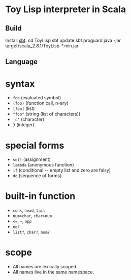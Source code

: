 Toy Lisp interpreter in Scala
=============================
Build
-----
Install [sbt](http://code.google.com/p/simple-build-tool/).
    cd ToyLisp
    sbt update
    sbt proguard
    java -jar target/scala_2.8.1/ToyLisp-*.min.jar

Language
--------
# syntax #
- `foo`    (evaluated symbol)
- `(foo)`  (function call, n-ary)
- `[foo]`  (list)
- `"foo"`  (string (list of characters))
- `'c'`    (character)
- `3`      (integer)

# special forms #
- `set!`   (assignment)
- `lambda` (anonymous function)
- `if`     (conditional -- empty list and zero are falsy)
- `do`     (sequence of forms)

# built-in function #
- `cons`, `head`, `tail`
- `num>char`, `char>num`
- `<=`, `+`, `opp`
- `eq?`
- `list?`, `char?`, `num?`

# scope #
- All names are lexically scoped.
- All names live in the same namespace.


